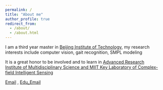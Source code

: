 ```yaml
---
permalink: /
title: "About me"
author_profile: true
redirect_from: 
  - /about/
  - /about.html
---
```

I am a third year master in [Beijing Institute of Technology](https://www.bit.edu.cn/), my research interests include computer vision, gait recognition, SMPL modeling

It is a great honor to be involved and to learn in [Advanced Research Institute of Multidisciplinary Science and MIIT Key Laboratory of Complex-field Intelligent Sensing](https://arims.bit.edu.cn/)


[Email](mailto:yufeic@sina.com) , [Edu_Email](mailto:3120222020@bit.edu.cn)

